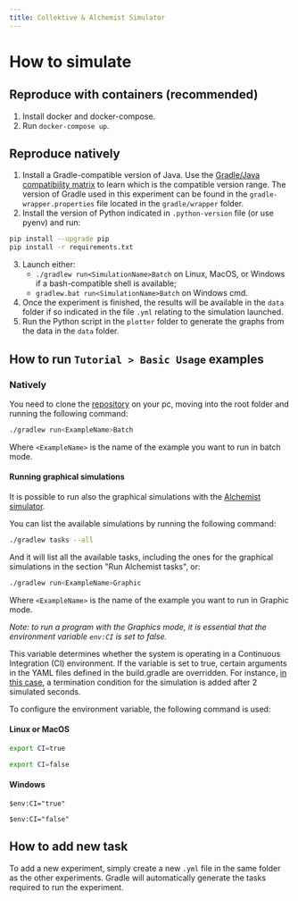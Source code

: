 ```yaml
---
title: Collektive & Alchemist Simulator
---
```


# How to simulate

## Reproduce with containers (recommended)

1. Install docker and docker-compose.
2. Run `docker-compose up`.

## Reproduce natively

1. Install a Gradle-compatible version of Java. Use the [Gradle/Java compatibility matrix](https://docs.gradle.org/current/userguide/compatibility.html) to learn which is the compatible version range. The version of Gradle used in this experiment can be found in the `gradle-wrapper.properties` file located in the `gradle/wrapper` folder.
2. Install the version of Python indicated in `.python-version` file (or use pyenv) and run:
```bash
pip install --upgrade pip
pip install -r requirements.txt
```
3. Launch either:
    - `./gradlew run<SimulationName>Batch` on Linux, MacOS, or Windows if a bash-compatible shell is available;
    - `gradlew.bat run<SimulationName>Batch` on Windows cmd.
4. Once the experiment is finished, the results will be available in the `data` folder if so indicated in the file `.yml` relating to the simulation launched.
5. Run the Python script in the `plotter` folder to generate the graphs from the data in the `data` folder.

## How to run `Tutorial > Basic Usage` examples

### Natively
You need to clone the [repository](https://github.com/Collektive/collektive-examples) on your pc, moving into the root folder and running the following command:

```bash
./gradlew run<ExampleName>Batch
```

Where `<ExampleName>` is the name of the example you want to run in batch mode.

#### Running graphical simulations

It is possible to run also the graphical simulations with the [Alchemist simulator](https://alchemistsimulator.github.io).

You can list the available simulations by running the following command:

```bash
./gradlew tasks --all
```

And it will list all the available tasks, including the ones for the graphical simulations in the section "Run Alchemist tasks", or:

```bash
./gradlew run<ExampleName>Graphic
```

Where `<ExampleName>` is the name of the example you want to run in Graphic mode.

*Note: to run a program with the Graphics mode, it is essential that the environment variable `env:CI` is set to false.*

This variable determines whether the system is operating in a Continuous Integration (CI) environment. If the variable is set to true, certain arguments in the YAML files defined in the build.gradle are overridden. For instance, [in this case](https://github.com/angelacorte/collektive-stdlib-simulations/blob/c0730883e27299c7bb7daa5ea86035c77965bb26/build.gradle.kts#L108), a termination condition for the simulation is added after 2 simulated seconds. 

To configure the environment variable, the following command is used:

#### Linux or MacOS
```bash
export CI=true
```
```bash
export CI=false
```

#### Windows
```power-shell
$env:CI="true" 
```
```power-shell
$env:CI="false" 
```

## How to add new task

To add a new experiment, simply create a new `.yml` file in the same folder as the other experiments. Gradle will automatically generate the tasks required to run the experiment.